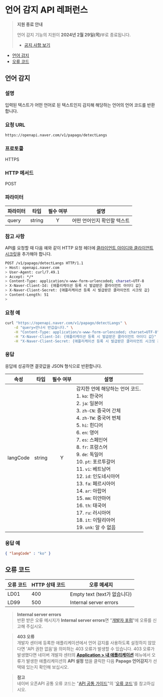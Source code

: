 # 언어 감지 API 레퍼런스

> **지원 종료 안내**
>
> 언어 감지 기능의 지원이 **2024년 2월 29일(목)**<!-- -->부로 종료됩니다.
> 
> - [공지 사항 보기](https://developers.naver.com/notice/article/14501)

<div class="table-of-contents">
<ul>
<li><a href="#언어-감지">언어 감지</a></li>
<li><a href="#오류-코드">오류 코드</a></li>
</ul>
</div>

## 언어 감지

### 설명

입력된 텍스트가 어떤 언어로 된 텍스트인지 감지해 해당하는 언어의 언어 코드를 반환합니다.

### 요청 URL

```sh
https://openapi.naver.com/v1/papago/detectLangs
```

### 프로토콜

HTTPS

### HTTP 메서드

POST

### 파라미터

|파라미터|타입|필수 여부|설명|
|---|---|:-:|----|
|query|string|Y|어떤 언어인지 확인할 텍스트|

### 참고 사항

API를 요청할 때 다음 예와 같이 HTTP 요청 헤더에 [클라이언트 아이디와 클라이언트 시크릿](https://developers.naver.com/docs/common/openapiguide/appregister.md#클라이언트-아이디와-클라이언트-시크릿-확인)을 추가해야 합니다.

```sh
POST /v1/papago/detectLangs HTTP/1.1
> Host: openapi.naver.com
> User-Agent: curl/7.49.1
> Accept: */*
> Content-Type: application/x-www-form-urlencoded; charset=UTF-8
> X-Naver-Client-Id: {애플리케이션 등록 시 발급받은 클라이언트 아이디 값}
> X-Naver-Client-Secret: {애플리케이션 등록 시 발급받은 클라이언트 시크릿 값}
> Content-Length: 51
>
```

### 요청 예

```sh
curl "https://openapi.naver.com/v1/papago/detectLangs" \
    -d "query=만나서 반갑습니다." \
    -H "Content-Type: application/x-www-form-urlencoded; charset=UTF-8" \
    -H "X-Naver-Client-Id: {애플리케이션 등록 시 발급받은 클라이언트 아이디 값}" \
    -H "X-Naver-Client-Secret: {애플리케이션 등록 시 발급받은 클라이언트 시크릿 값}" -v
```

### 응답

응답에 성공하면 결괏값을 JSON 형식으로 반환합니다.

|속성|타입|필수 여부|설명|
|---|---|:-:|----|
|langCode|string|Y|감지한 언에 해당하는 언어 코드.<br />1. `ko`: 한국어<br />2. `ja`: 일본어<br />3. `zh-CN`: 중국어 간체<br />4. `zh-TW`: 중국어 번체<br />5. `hi`: 힌디어<br />6. `en`: 영어<br />7. `es`: 스페인어<br />8. `fr`: 프랑스어<br />9. `de`: 독일어<br />10. `pt`: 포르투갈어<br />11. `vi`: 베트남어<br />12. `id`: 인도네시아어<br />13. `fa`: 페르시아어<br />14. `ar`: 아랍어<br />15. `mm`: 미얀마어<br />16. `th`: 태국어<br />17. `ru`: 러시아어<br />18. `it`: 이탈리아어<br />19. `unk`: 알 수 없음<br />|

### 응답 예

```json
{ "langCode" : "ko" }
```

## 오류 코드

|오류 코드|HTTP 상태 코드|오류 메세지|
|---|---|----|
|LD01|400|Empty text (text가 없습니다)|
|LD99|500|Internal server errors|
 
> **Internal server errors**  
> 반환 받은 오류 메시지가 **Internal server errors**<!-- -->면 "[개발자 포럼](https://developers.naver.com/forum)"에 오류를 신고해 주십시오.

> **403 오류**  
> 개발자 센터에 등록한 애플리케이션에서 언어 감지를 사용하도록 설정하지 않았다면 'API 권한 없음'을 의미하는 403 오류가 발생할 수 있습니다. 403 오류가 발생했다면 네이버 개발자 센터의 [**Application &gt; 내 애플리케이션**](https://developers.naver.com/apps/#/list) 메뉴에서 오류가 발생한 애플리케이션의 **API 설정** 탭을 클릭한 다음 **Papago 언어감지**<!-- -->가 선택돼 있는지 확인해 보십시오.

> **참고**  
> 네이버 오픈API 공통 오류 코드는 "[API 공통 가이드](https://developers.naver.com/docs/common/openapiguide/)"의 '[오류 코드](https://developers.naver.com/docs/common/openapiguide/errorcode.md)'를 참고하십시오.
